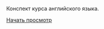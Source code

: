 
Конспект курса английского языка. 

[Начать просмотр](https://alovemycat.github.io/english/readme.html)
